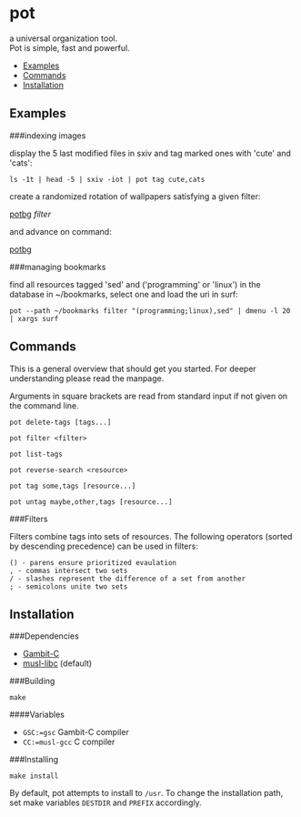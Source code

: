 pot
===

a universal organization tool.  
Pot is simple, fast and powerful.

- [Examples](#examples)
- [Commands](#commands)
- [Installation](#installation)

Examples
--------

###indexing images

display the 5 last modified files in sxiv and tag marked ones with
'cute' and 'cats':

```shell
ls -1t | head -5 | sxiv -iot | pot tag cute,cats
```

create a randomized rotation of wallpapers satisfying a given filter:

[potbg] _filter_ 

and advance on command:

[potbg]

###managing bookmarks

find all resources tagged 'sed' and ('programming' or 'linux') in the
database in ~/bookmarks, select one and load the uri in surf:

```shell
pot --path ~/bookmarks filter "(programming;linux),sed" | dmenu -l 20 | xargs surf
```

Commands
--------

This is a general overview that should get you started. For deeper
understanding please read the manpage.

Arguments in square brackets are read from standard input if not given
on the command line.

`pot delete-tags [tags...]`

`pot filter <filter>`

`pot list-tags`

`pot reverse-search <resource>`

`pot tag some,tags [resource...]`

`pot untag maybe,other,tags [resource...]`

###Filters

Filters combine tags into sets of resources. The following operators
(sorted by descending precedence) can be used in filters:

```
() - parens ensure prioritized evaulation
, - commas intersect two sets
/ - slashes represent the difference of a set from another
; - semicolons unite two sets
```

Installation
------------

###Dependencies

- [Gambit-C][gambit]
- [musl-libc][musl] (default)

###Building

`make`

####Variables

- `GSC:=gsc` Gambit-C compiler
- `CC:=musl-gcc` C compiler

###Installing

`make install`

By default, pot attempts to install to `/usr`. To change the
installation path, set make variables `DESTDIR` and `PREFIX` accordingly.

[potbg]: https://github.com/motersen/dotfiles/blob/master/potbg/bin/potbg
[gambit]: http://gambitscheme.org/wiki/index.php/Main_Page
[musl]: http://www.musl-libc.org/
